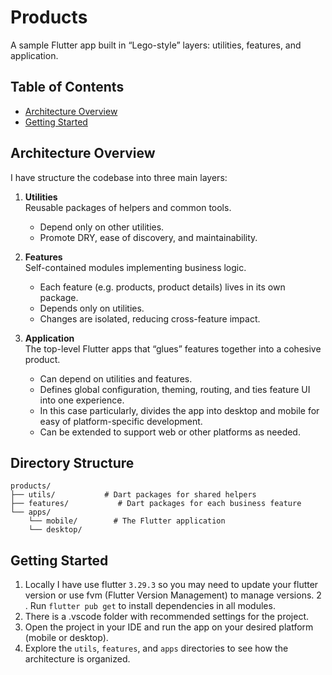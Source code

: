 # Products

A sample Flutter app built in “Lego-style” layers: utilities, features, and application.

## Table of Contents

- [Architecture Overview](#architecture-overview)  
- [Getting Started](#getting-started)

## Architecture Overview

I have structure the codebase into three main layers:

1. **Utilities**  
   Reusable packages of helpers and common tools.  
   - Depend only on other utilities.  
   - Promote DRY, ease of discovery, and maintainability.

2. **Features**  
   Self-contained modules implementing business logic.  
   - Each feature (e.g. products, product details) lives in its own package.  
   - Depends only on utilities.  
   - Changes are isolated, reducing cross-feature impact. 

3. **Application**  
   The top-level Flutter apps that “glues” features together into a cohesive product.  
   - Can depend on utilities and features.  
   - Defines global configuration, theming, routing, and ties feature UI into one experience.
   - In this case particularly, divides the app into desktop and mobile for easy of platform-specific development.
    - Can be extended to support web or other platforms as needed.


## Directory Structure

```text
products/
├── utils/           # Dart packages for shared helpers
├── features/           # Dart packages for each business feature
└── apps/
    └── mobile/        # The Flutter application
    └── desktop/
```

## Getting Started
1. Locally I have use flutter `3.29.3` so you may need to update your flutter version or use fvm (Flutter Version Management) to manage versions.
2 . Run `flutter pub get` to install dependencies in all modules.
3. There is a .vscode folder with recommended settings for the project.
4. Open the project in your IDE and run the app on your desired platform (mobile or desktop).
5. Explore the `utils`, `features`, and `apps` directories to see how the architecture is organized.